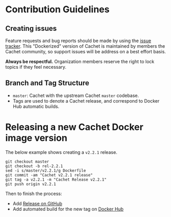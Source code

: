 # Contribution Guidelines

## Creating issues

Feature requests and bug reports should be made by using the [issue tracker](https://github.com/cachethq/Docker/issues). This "Dockerized" version of Cachet is maintained by members the Cachet community, so support issues will be address on a best effort basis.

**Always be respectful.** Organization members reserve the right to lock topics if they feel necessary.

## Branch and Tag Structure

* `master`: Cachet with the upstream Cachet `master` codebase.
* Tags are used to denote a Cachet release, and correspond to Docker Hub automatic builds.

# Releasing a new Cachet Docker image version

The below example shows creating a `v2.2.1` release.

```
git checkout master
git checkout -b rel-2.2.1
sed -i s/master/v2.2.1/g Dockerfile
git commit -am "Cachet v2.2.1 release"
git tag -a v2.2.1 -m "Cachet Release v2.2.1"
git push origin v2.2.1
```

Then to finish the process: 

* Add [Release on GitHub](https://github.com/CachetHQ/Docker/releases)
* Add automated build for the new tag on [Docker Hub](https://hub.docker.com/r/cachethq/docker/builds/)

